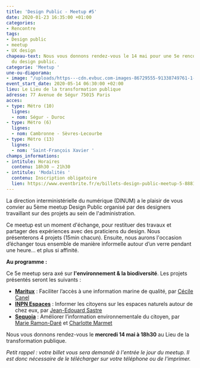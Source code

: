 ```yaml
---
title: 'Design Public - Meetup #5'
date: 2020-01-23 16:35:00 +01:00
categories:
- Rencontre
tags:
- Design public
- meetup
- UX design
chapeau-text: Nous vous donnons rendez-vous le 14 mai pour une 5e rencontre autour
  du design public.
categorie: 'Meetup '
une-ou-diaporama:
- image: "/uploads/https---cdn.evbuc.com-images-86729555-91338749761-1-original.jpg"
event_start_date: 2020-05-14 06:30:00 +02:00
lieu: Le Lieu de la transformation publique
adresse: 77 Avenue de Ségur 75015 Paris
acces:
- type: Métro (10)
  lignes:
  - nom: Ségur - Duroc
- type: Métro (6)
  lignes:
  - nom: Cambronne - Sèvres-Lecourbe
- type: Métro (13)
  lignes:
  - nom: 'Saint-François Xavier '
champs_informations:
- intitule: Horaires
  contenu: 18h30 – 21h30
- intitule: 'Modalités '
  contenu: Inscription obligatoire
  lien: https://www.eventbrite.fr/e/billets-design-public-meetup-5-88813053233
---
```


La direction interministérielle du numérique (DINUM) a le plaisir de vous convier au 5ème meetup Design Public organisé par des designers travaillant sur des projets au sein de l'administration.

Ce meetup est un moment d'échange, pour restituer des travaux et partager des expériences avec des praticiens du design. Nous présenterons 4 projets (15min chacun). Ensuite, nous aurons l'occasion d’échanger tous ensemble de manière informelle autour d’un verre pendant une heure... et plus si affinité.

**Au programme :**

Ce 5e meetup sera axé sur **l'environnement & la biodiversité**. Les projets présentés seront les suivants :

* **[Maritux](https://entrepreneur-interet-general.etalab.gouv.fr/defis/2019/maritux.html)** : Faciliter l’accès à une information marine de qualité, par [Cécile Canel](https://entrepreneur-interet-general.etalab.gouv.fr/communaute/2019/cecile-canel.html)
* **[INPN Espaces](https://entrepreneur-interet-general.etalab.gouv.fr/defis/2019/inpn-espaces.html)** : Informer les citoyens sur les espaces naturels autour de chez eux, par [Jean-Edouard Sastre](https://entrepreneur-interet-general.etalab.gouv.fr/communaute/2019/jean-edouard-sastre.html)
* **[Sequoia](https://entrepreneur-interet-general.etalab.gouv.fr/defis/2019/sequoia.html)** : Améliorer l’information environnementale du citoyen, par [Marie Ramon-Daré](https://entrepreneur-interet-general.etalab.gouv.fr/communaute/2019/marie-ramon-dare.html) et [Charlotte Marmet](https://entrepreneur-interet-general.etalab.gouv.fr/communaute/2019/charlotte-marmet.html)

Nous vous donnons rendez-vous le **mercredi 14 mai à 18h30** au Lieu de la transformation publique.

*Petit rappel : votre billet vous sera demandé à l'entrée le jour du meetup. Il est donc nécessaire de le télécharger sur votre téléphone ou de l'imprimer.*